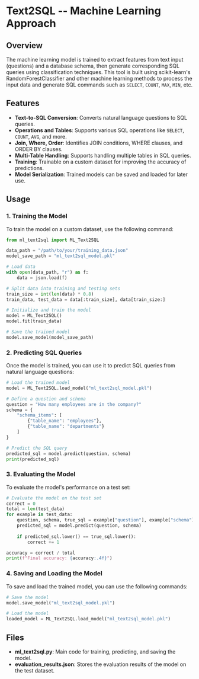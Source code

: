 # Text2SQL -- Machine Learning Approach

## Overview
The machine learning model is trained to extract features from text input (questions) and a database schema, then generate corresponding SQL queries using classification techniques. This tool is built using scikit-learn's RandomForestClassifier and other machine learning methods to process the input data and generate SQL commands such as `SELECT`, `COUNT`, `MAX`, `MIN`, etc.

## Features
- **Text-to-SQL Conversion**: Converts natural language questions to SQL queries.
- **Operations and Tables**: Supports various SQL operations like `SELECT`, `COUNT`, `AVG`, and more.
- **Join, Where, Order**: Identifies JOIN conditions, WHERE clauses, and ORDER BY clauses.
- **Multi-Table Handling**: Supports handling multiple tables in SQL queries.
- **Training**: Trainable on a custom dataset for improving the accuracy of predictions.
- **Model Serialization**: Trained models can be saved and loaded for later use.

## Usage

### 1. Training the Model
To train the model on a custom dataset, use the following command:

```python
from ml_text2sql import ML_Text2SQL

data_path = "/path/to/your/training_data.json"
model_save_path = "ml_text2sql_model.pkl"

# Load data
with open(data_path, "r") as f:
    data = json.load(f)

# Split data into training and testing sets
train_size = int(len(data) * 0.8)
train_data, test_data = data[:train_size], data[train_size:]

# Initialize and train the model
model = ML_Text2SQL()
model.fit(train_data)

# Save the trained model
model.save_model(model_save_path)
```

### 2. Predicting SQL Queries
Once the model is trained, you can use it to predict SQL queries from natural language questions:

```python
# Load the trained model
model = ML_Text2SQL.load_model("ml_text2sql_model.pkl")

# Define a question and schema
question = "How many employees are in the company?"
schema = {
    "schema_items": [
        {"table_name": "employees"},
        {"table_name": "departments"}
    ]
}

# Predict the SQL query
predicted_sql = model.predict(question, schema)
print(predicted_sql)
```

### 3. Evaluating the Model
To evaluate the model's performance on a test set:

```python
# Evaluate the model on the test set
correct = 0
total = len(test_data)
for example in test_data:
    question, schema, true_sql = example["question"], example["schema"], example["sql"]
    predicted_sql = model.predict(question, schema)
    
    if predicted_sql.lower() == true_sql.lower():
        correct += 1

accuracy = correct / total
print(f"Final accuracy: {accuracy:.4f}")
```

### 4. Saving and Loading the Model
To save and load the trained model, you can use the following commands:

```python
# Save the model
model.save_model("ml_text2sql_model.pkl")

# Load the model
loaded_model = ML_Text2SQL.load_model("ml_text2sql_model.pkl")
```

## Files
- **ml_text2sql.py**: Main code for training, predicting, and saving the model.
- **evaluation_results.json**: Stores the evaluation results of the model on the test dataset.

